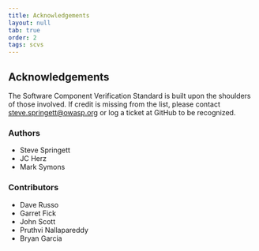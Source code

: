 ```yaml
---
title: Acknowledgements
layout: null
tab: true
order: 2
tags: scvs
---
```


## Acknowledgements

The Software Component Verification Standard is built upon the shoulders of those involved. If credit is missing
from the list, please contact steve.springett@owasp.org or log a ticket at GitHub to be recognized.

### Authors
* Steve Springett
* JC Herz
* Mark Symons

### Contributors
* Dave Russo
* Garret Fick
* John Scott
* Pruthvi Nallapareddy
* Bryan Garcia
